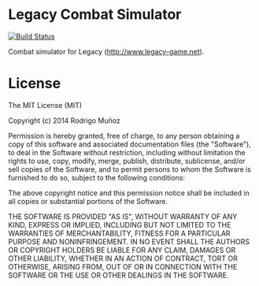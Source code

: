 Legacy Combat Simulator
=======================

[![Build Status](https://travis-ci.org/rodmk/legacy_combat_sim.svg?branch=master)](https://travis-ci.org/rodmk/legacy_combat_sim)

Combat simulator for Legacy (http://www.legacy-game.net).

License
=======

The MIT License (MIT)

Copyright (c) 2014 Rodrigo Muñoz

Permission is hereby granted, free of charge, to any person obtaining a copy
of this software and associated documentation files (the "Software"), to deal
in the Software without restriction, including without limitation the rights
to use, copy, modify, merge, publish, distribute, sublicense, and/or sell
copies of the Software, and to permit persons to whom the Software is
furnished to do so, subject to the following conditions:

The above copyright notice and this permission notice shall be included in all
copies or substantial portions of the Software.

THE SOFTWARE IS PROVIDED "AS IS", WITHOUT WARRANTY OF ANY KIND, EXPRESS OR
IMPLIED, INCLUDING BUT NOT LIMITED TO THE WARRANTIES OF MERCHANTABILITY,
FITNESS FOR A PARTICULAR PURPOSE AND NONINFRINGEMENT. IN NO EVENT SHALL THE
AUTHORS OR COPYRIGHT HOLDERS BE LIABLE FOR ANY CLAIM, DAMAGES OR OTHER
LIABILITY, WHETHER IN AN ACTION OF CONTRACT, TORT OR OTHERWISE, ARISING FROM,
OUT OF OR IN CONNECTION WITH THE SOFTWARE OR THE USE OR OTHER DEALINGS IN THE
SOFTWARE.
